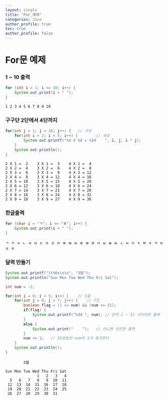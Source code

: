 ```yaml
---
layout: single
title: "For_예제"
categories: Java
author_profile: true
toc: true
author_profile: false
---
```


# For문 예제

### 1 ~ 10 출력


```Java
for (int i = 1; i <= 10; i++) {
	System.out.print(i + " ");
}
```

    1 2 3 4 5 6 7 8 9 10 

### 구구단 2단에서 4단까지


```Java
for(int j = 1; j < 10; j++) {	// 가로
	for(int i = 2; i < 5; i++) {		// 세로
		System.out.printf("%d X %d = %2d    ", i, j, i * j);
	}
	System.out.println();
}
```

    2 X 1 =  2    3 X 1 =  3    4 X 1 =  4    
    2 X 2 =  4    3 X 2 =  6    4 X 2 =  8    
    2 X 3 =  6    3 X 3 =  9    4 X 3 = 12    
    2 X 4 =  8    3 X 4 = 12    4 X 4 = 16    
    2 X 5 = 10    3 X 5 = 15    4 X 5 = 20    
    2 X 6 = 12    3 X 6 = 18    4 X 6 = 24    
    2 X 7 = 14    3 X 7 = 21    4 X 7 = 28    
    2 X 8 = 16    3 X 8 = 24    4 X 8 = 32    
    2 X 9 = 18    3 X 9 = 27    4 X 9 = 36    
    

### 한글출력 


```Java
for (char i = 'ㄱ'; i <= 'ㅎ'; i++) {
	System.out.print(i + " ");
}
```

    ㄱ ㄲ ㄳ ㄴ ㄵ ㄶ ㄷ ㄸ ㄹ ㄺ ㄻ ㄼ ㄽ ㄾ ㄿ ㅀ ㅁ ㅂ ㅃ ㅄ ㅅ ㅆ ㅇ ㅈ ㅉ ㅊ ㅋ ㅌ ㅍ ㅎ 

### 달력 만들기


```Java
System.out.printf("\t%6s\n\n", "3월");
System.out.println("Sun Mon Tue Wed Thu Fri Sat");

int num = -2;

for(int i = 0; i < 5; i++) {	// 5줄
	for(int j = 0; j < 7; j++) {	// 7칸
		boolean flag = (1 <= num) && (num <= 31); 
		if(flag) {
			System.out.printf("%3d ", num);	// 만약 1 ~ 31 사이라면 출력	
		}
		else {
			System.out.print("    ");	// 아니면 빈칸만 출력
		}
		num += 1;	// 35번동안 num이 1씩 증가한다
	}
	System.out.println();
}
```

    	    3월
    
    Sun Mon Tue Wed Thu Fri Sat
                  1   2   3   4 
      5   6   7   8   9  10  11 
     12  13  14  15  16  17  18 
     19  20  21  22  23  24  25 
     26  27  28  29  30  31     
    
